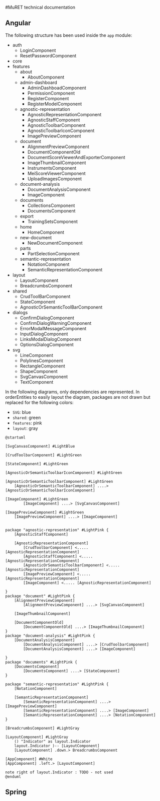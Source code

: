 #MuRET technical documentation

## Angular
The following structure has been used inside the `app` module:

* auth
    + LoginComponent
    + ResetPasswordComponent
* core
* features
    + about
      * AboutComponent
    + admin-dashboard
      * AdminDashboadComponent
      * PermissionComponent
      * RegisterComponent
      * RegisterModelComponent
    + agnostic-representation
      * AgnosticRepresentationComponent
      * AgnosticStaffComponent
      * AgnosticToolbarComponent
      * AgnosticToolbarIconComponent
      * ImagePreviewComponent
    + document
      * AlignmentPreviewComponent
      * DocumentComponentOld
      * DocumentScoreViewerAndExporterComponent
      * ImageThumbnailComponent
      * InstrumentsComponent
      * MeiScoreViewerComponent
      * UploadImagesComponent
    + document-analysis
      * DocumentAnalysisComponent
      * ImageComponent
    + documents
      * CollectionsComponent
      * DocumentsComponent
    + export
        * TrainingSetsComponent
    + home
        * HomeComponent
    + new-document
        * NewDocumentComponent
    + parts
        * PartSelectionComponent
    + semantic-representation
        * NotationComponent
        * SemanticRepresentationComponent
* layout
  + LayoutComponent
  + BreadcrumbsComponent
* shared
    + CrudToolBarComponent
    + StateComponent
    + AgnosticOrSemanticToolBarComponent
* dialogs
    * ConfirmDialogComponent
    * ConfirmDialogWarningComponent
    * ErrorModalMessageComponent
    * InputDialogComponent
    * LinksModalDialogComponent
    * OptionsDialogComponent
* svg
    + LineComponent
    + PolylinesComponent
    + RectangleComponent
    + ShapeComponent
    + SvgCanvasComponent
    + TextComponent
    
In the following diagrams, only dependencies are represented. In orderEntities to easily layout
the diagram, packages are not drawn but replaced for the following colors:
* `SVG`: blue  
* `shared`: green
* `features`: pink
* `layout`: gray


```puml
@startuml

[SvgCanvasComponent] #LightBlue       

[CrudToolbarComponent] #LightGreen
 
[StateComponent] #LightGreen
 
[AgnosticOrSemanticToolbarIconComponent] #LightGreen

[AgnosticOrSemanticToolbarComponent] #LightGreen
    [AgnosticOrSemanticToolbarComponent] ....> [AgnosticOrSemanticToolbarIconComponent]
    
[ImageComponent] #LightGreen
        [ImageComponent] ....> [SvgCanvasComponent]
    
[ImagePreviewComponent] #LightGreen
    [ImagePreviewComponent] ....> [ImageComponent] 
    

package "agnostic-representation" #LightPink {
    [AgnosticStaffComponent]

    [AgnosticRepresentationComponent]
        [CrudToolbarComponent] <..... [AgnosticRepresentationComponent] 
        [AgnosticStaffComponent] <..... [AgnosticRepresentationComponent] 
        [AgnosticOrSemanticToolbarComponent] <..... [AgnosticRepresentationComponent] 
        [ImagePreviewComponent] <..... [AgnosticRepresentationComponent] 
        [ImageComponent] <..... [AgnosticRepresentationComponent]
        
}    
package "document" #LightPink {
    [AlignmentPreviewComponent]
        [AlignmentPreviewComponent] ....> [SvgCanvasComponent]
        
    [ImageThumbnailComponent]

    [DocumentComponentOld]
        [DocumentComponentOld] ....> [ImageThumbnailComponent]        
}       
package "document-analysis" #LightPink {
    [DocumentAnalysisComponent]
        [DocumentAnalysisComponent] ....> [CrudToolbarComponent]
        [DocumentAnalysisComponent] ....> [ImageComponent]

}         
package "documents" #LightPink {
    [DocumentsComponent]
        [DocumentsComponent] ....> [StateComponent]
}     

package "semantic-representation" #LightPink {
    [NotationComponent]
    
    [SemanticRepresentationComponent] 
        [SemanticRepresentationComponent] ....> [ImagePreviewComponent]
        [SemanticRepresentationComponent] ....> [ImageComponent]
        [SemanticRepresentationComponent] ....> [NotationComponent]
}                               

[BreadcrumbsComponent] #LightGray

[LayoutComponent] #LightGray    
    () "Indicator" as layout.Indicator
    layout.Indicator )-- [LayoutComponent]
    [LayoutComponent] .down.> BreadcrumbsComponent

[AppComponent] #White
[AppComponent] .left.> [LayoutComponent]

note right of layout.Indicator : TODO - not used
@enduml
```


## Spring
